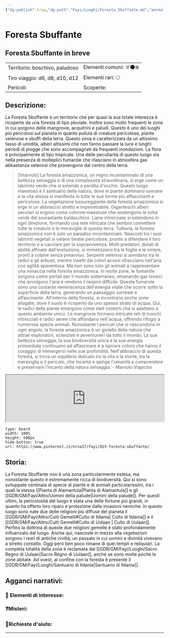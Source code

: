 ```yaml
---
{"dg-publish":true,"dg-path":"Fayi/Luoghi/Foresta Sbuffante.md","permalink":"/fayi/luoghi/foresta-sbuffante/"}
---
```



# Foresta Sbuffante

## Foresta Sbuffante in breve

|                                                      |                                                         |
|:---------------------------------------------------- |:------------------------------------------------------- |
| Territorio: boschivo, paludoso| Elementi comuni: ☠️🌑❄️|
| Tiro viaggio: d6, d8, d10, d12 | Elementi rari: 🌕   |
| Pericoli:                                            | Scoperte:                                               |

## Descrizione:
La Foresta Sbuffante è un territorio che per quasi la sua totale interezza è ricoperto da una foresta di tipo pluviale. Inoltre sono molto frequenti le zone in cui sorgono delle mangrovie, acquitrini e paludi. Questo è uno dei luoghi più pericolosi sul pianeta in quanto pullula di creature pericolose, piante velenose e sbuffi della terra. Questo zona è caratterizzata da un altissimo tasso di umidità, alberi altissimi che non fanno passare la luce e lunghi periodi di piogge che sono accompagnati da frequenti inondazioni. La flora è principalmente di tipo tropicale. Una delle peculiarità di questo luogo sta nella presenza di molteplici fumarole che rilasciano in atmosfera gas abbastanza velenosi che provengono dal centro della terra. 

>[!marvolo]
>La foresta amazzonica, un regno incontaminato di una bellezza selvaggia e di una complessità straordinaria, si erge come un labirinto verde che si estende a perdita d'occhio. Questo luogo maestoso è il santuario della natura, dove le piante dominano sovrane e la vita stessa si manifesta in tutte le sue forme più affascinanti e pericolose.
>La vegetazione lussureggiante della foresta amazzonica si erge in un abbraccio stretto e impenetrabile. Giganteschi alberi secolari si ergono come colonne maestose che sostengono la volta verde del sovrastante baldacchino. Liane intrecciate si estendono in ogni direzione, formando una rete intricata che sembra connettere tutte le creature e le meraviglie di questa terra.
>Tuttavia, la foresta amazzonica non è solo un paradiso incontaminato. Nascosti tra i suoi labirinti vegetali si celano bestie pericolose, pronte a difendere il loro territorio e a cacciare per la sopravvivenza. Molti predatori, dotati di abilità affinate dall'evoluzione, si mimetizzano tra le foglie e le ombre, pronti a colpire senza preavviso. Serpenti velenosi si annidano tra le radici e gli arbusti, mentre insetti dai colori accesi sfrecciano nell'aria con agilità spaventosa.
>Ma non sono solo gli animali a rappresentare una minaccia nella foresta amazzonica. In molte zone, le fumarole sorgono come portali per il mondo sotterraneo, emanando gas tossici che avvolgono l'aria e rendono il respiro difficile. Queste fumarole sono una costante reminiscenza dell'energia vitale che scorre sotto la superficie della terra, generando un paesaggio surreale e affascinante.
>All'interno della foresta, si incontrano anche zone allagate, dove il suolo è ricoperto da uno spesso strato di acqua. Qui, le radici delle piante emergono come steli contorti che si adattano a questo ambiente unico. Le mangrovie formano intricate reti di tronchi intrecciati e radici aeree che affondano nell'acqua, offrendo rifugio a numerose specie animali.
>Nonostante i pericoli che si nascondono in ogni angolo, la foresta amazzonica è un gioiello della natura che attrae esploratori, scienziati e avventurieri da tutto il mondo. La sua bellezza selvaggia, la sua biodiversità unica e la sua energia primordiale continuano ad affascinare e a ispirare coloro che hanno il coraggio di immergersi nelle sue profondità. Nell'abbraccio di questa foresta, si trova un equilibrio delicato tra la vita e la morte, tra la meraviglia e il pericolo, che incanta e spinge l'umanità a comprendere e preservare l'incanto della natura selvaggia.
\- Marvolo Viapictor

<div class="nascondi">

<iframe src="https://pin.it/3nBR8RLpD" width="100%"></iframe>

```pinterest
type: board
width: 100%
height: 500px
hide-button: true
url: https://www.pinterest.it/nrsa17/fayi/015-foresta-sbuffante/
```

</div>

## Storia:
La Foresta Sbuffante non è una zona particolarmente estesa, ma nonostante questo è estremamente ricca di biodiversità. Qui si sono sviluppate centinaia di specie di piante e di animali particolarissimi, tra i quali la stessa [[Pianta di Alamantula\|Pianta di Alamantula]] e gli [[GDR/GM/Fayi/Altro/Uomini della palude\|Uomini della palude]]. Per questi ultimi, la pericolosità del luogo è stata una delle fortune più grandi, in quanto ha offerto loro riparo e protezione dalle invasioni nemiche. In questo luogo sono nate due delle religioni più diffuse del pianeta il [[GDR/GM/Fayi/Altro/Culti Gemelli#Culto di Ildania\| Culto di Ildania]] e il [[GDR/GM/Fayi/Altro/Culti Gemelli#Culto di Uulaan \| Culto di Uulaan]]. Perfino la dottrina di queste due religioni gemelle è stato profondamente influenzato dal luogo.
Anche qui, nascoste in mezzo alla vegetazioni sorgono i resti di antiche civiltà, un passato in cui uomini e divinità vivevano a stretto contatto. Oggi però ben poco rimane di quei templi e reliquiari. 
La completa totalità della zona è reclamata dal [[GDR/GM/Fayi/Luoghi/Sacro Regno di Uulaan\|Sacro Regno di Uulaan]], anche se sono molte poche le zone abitate. Ad ovest, al confine con la foresta è presente il [[GDR/GM/Fayi/Luoghi/Santuario di Ildania\|Santuario di Ildania]].

## Agganci narrativi:

### 📌 Elementi di interesse:

### ❓Misteri:

### 🚩Richieste d'aiuto:


---

